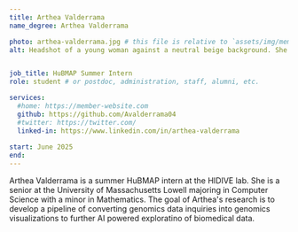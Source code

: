```yaml
---
title: Arthea Valderrama
name_degree: Arthea Valderrama

photo: arthea-valderrama.jpg # this file is relative to `assets/img/members/fullsize`
alt: Headshot of a young woman against a neutral beige background. She appears to be smiling and has black hair with blonde highlights. She is wearing a black top, golden earrings and a necklace. 


job_title: HuBMAP Summer Intern
role: student # or postdoc, administration, staff, alumni, etc.

services:
  #home: https://member-website.com
  github: https://github.com/Avalderrama04
  #twitter: https://twitter.com/
  linked-in: https://www.linkedin.com/in/arthea-valderrama
  
start: June 2025
end:
---
```

Arthea Valderrama is a summer HuBMAP intern at the HIDIVE lab. She is a senior at the University of Massachusetts Lowell majoring in Computer Science with a minor in Mathematics. The goal of Arthea's research is to develop a pipeline of converting genomics data inquiries into genomics visualizations to further AI powered exploratino of biomedical data.  
